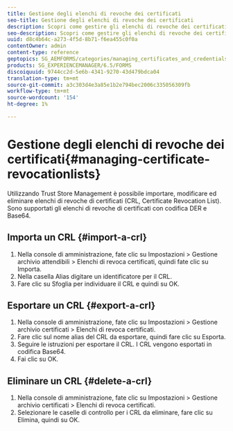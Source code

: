 ```yaml
---
title: Gestione degli elenchi di revoche dei certificati
seo-title: Gestione degli elenchi di revoche dei certificati
description: Scopri come gestire gli elenchi di revoche dei certificati.
seo-description: Scopri come gestire gli elenchi di revoche dei certificati.
uuid: d8c4b64c-a273-4f5d-8b71-f6ea455c0f0a
contentOwner: admin
content-type: reference
geptopics: SG_AEMFORMS/categories/managing_certificates_and_credentials
products: SG_EXPERIENCEMANAGER/6.5/FORMS
discoiquuid: 9744cc2d-5e6b-4341-9270-43d479bdca04
translation-type: tm+mt
source-git-commit: a3c303d4e3a85e1b2e794bec2006c335056309fb
workflow-type: tm+mt
source-wordcount: '154'
ht-degree: 1%

---
```



# Gestione degli elenchi di revoche dei certificati{#managing-certificate-revocationlists}

Utilizzando Trust Store Management è possibile importare, modificare ed eliminare elenchi di revoche di certificati (CRL, Certificate Revocation List). Sono supportati gli elenchi di revoche di certificati con codifica DER e Base64.

## Importa un CRL {#import-a-crl}

1. Nella console di amministrazione, fate clic su Impostazioni > Gestione archivio attendibili > Elenchi di revoca certificati, quindi fate clic su Importa.
1. Nella casella Alias digitare un identificatore per il CRL.
1. Fare clic su Sfoglia per individuare il CRL e quindi su OK.

## Esportare un CRL {#export-a-crl}

1. Nella console di amministrazione, fate clic su Impostazioni > Gestione archivio certificati > Elenchi di revoca certificati.
1. Fare clic sul nome alias del CRL da esportare, quindi fare clic su Esporta.
1. Seguire le istruzioni per esportare il CRL. I CRL vengono esportati in codifica Base64.
1. Fai clic su OK.

## Eliminare un CRL {#delete-a-crl}

1. Nella console di amministrazione, fate clic su Impostazioni > Gestione archivio certificati > Elenchi di revoca certificati.
1. Selezionare le caselle di controllo per i CRL da eliminare, fare clic su Elimina, quindi su OK.

